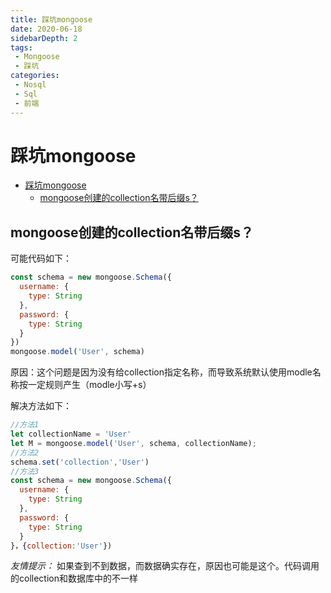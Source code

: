 ```yaml
---
title: 踩坑mongoose
date: 2020-06-18
sidebarDepth: 2
tags:
 - Mongoose
 - 踩坑
categories:
 - Nosql
 - Sql
 - 前端
---
```


# 踩坑mongoose
- [踩坑mongoose](#踩坑mongoose)
  - [mongoose创建的collection名带后缀s？](#mongoose创建的collection名带后缀s)
## mongoose创建的collection名带后缀s？
可能代码如下：
```js
const schema = new mongoose.Schema({
  username: {
    type: String
  },
  password: {
    type: String
  }
})
mongoose.model('User', schema)
```
原因：这个问题是因为没有给collection指定名称，而导致系统默认使用modle名称按一定规则产生（modle小写+s）

解决方法如下：
```js
//方法1
let collectionName = 'User'
let M = mongoose.model('User', schema, collectionName);
//方法2
schema.set('collection','User')
//方法3
const schema = new mongoose.Schema({
  username: {
    type: String
  },
  password: {
    type: String
  }
}，{collection:'User'})
```
*友情提示：* 如果查到不到数据，而数据确实存在，原因也可能是这个。代码调用的collection和数据库中的不一样